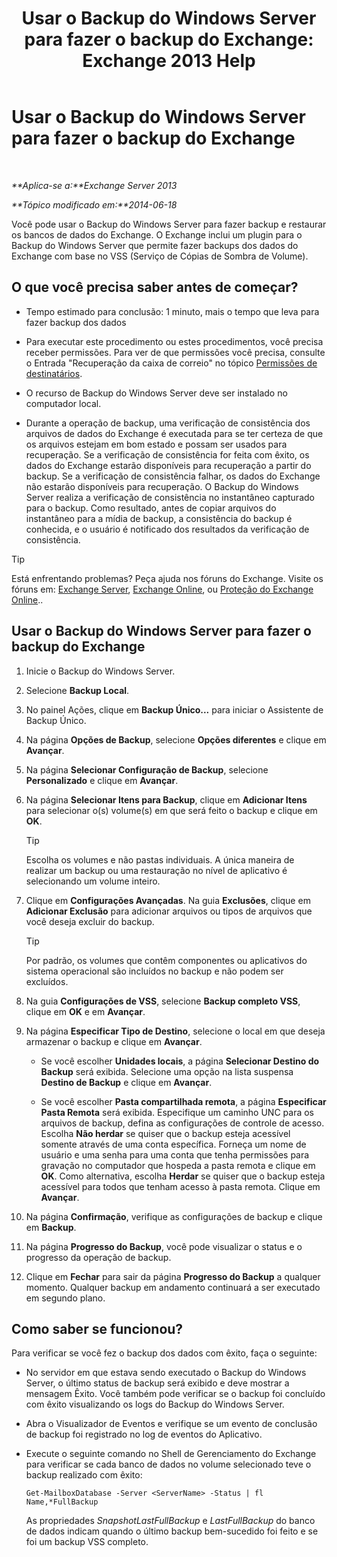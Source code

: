 ﻿---
title: 'Usar o Backup do Windows Server para fazer o backup do Exchange: Exchange 2013 Help'
TOCTitle: Usar o Backup do Windows Server para fazer o backup do Exchange
ms:assetid: 188a8291-0a41-4ca2-b6d2-94242e2b1ffc
ms:mtpsurl: https://technet.microsoft.com/pt-br/library/Dd876854(v=EXCHG.150)
ms:contentKeyID: 50485025
ms.date: 05/22/2018
mtps_version: v=EXCHG.150
ms.translationtype: MT
---

# Usar o Backup do Windows Server para fazer o backup do Exchange

 

_**Aplica-se a:**Exchange Server 2013_

_**Tópico modificado em:**2014-06-18_

Você pode usar o Backup do Windows Server para fazer backup e restaurar os bancos de dados do Exchange. O Exchange inclui um plugin para o Backup do Windows Server que permite fazer backups dos dados do Exchange com base no VSS (Serviço de Cópias de Sombra de Volume).

## O que você precisa saber antes de começar?

  - Tempo estimado para conclusão: 1 minuto, mais o tempo que leva para fazer backup dos dados

  - Para executar este procedimento ou estes procedimentos, você precisa receber permissões. Para ver de que permissões você precisa, consulte o Entrada "Recuperação da caixa de correio" no tópico [Permissões de destinatários](recipients-permissions-exchange-2013-help.md).

  - O recurso de Backup do Windows Server deve ser instalado no computador local.

  - Durante a operação de backup, uma verificação de consistência dos arquivos de dados do Exchange é executada para se ter certeza de que os arquivos estejam em bom estado e possam ser usados para recuperação. Se a verificação de consistência for feita com êxito, os dados do Exchange estarão disponíveis para recuperação a partir do backup. Se a verificação de consistência falhar, os dados do Exchange não estarão disponíveis para recuperação. O Backup do Windows Server realiza a verificação de consistência no instantâneo capturado para o backup. Como resultado, antes de copiar arquivos do instantâneo para a mídia de backup, a consistência do backup é conhecida, e o usuário é notificado dos resultados da verificação de consistência.


> [!TIP]
> Está enfrentando problemas? Peça ajuda nos fóruns do Exchange. Visite os fóruns em: <A href="https://go.microsoft.com/fwlink/p/?linkid=60612">Exchange Server</A>, <A href="https://go.microsoft.com/fwlink/p/?linkid=267542">Exchange Online</A>, ou <A href="https://go.microsoft.com/fwlink/p/?linkid=285351">Proteção do Exchange Online</A>..



## Usar o Backup do Windows Server para fazer o backup do Exchange

1.  Inicie o Backup do Windows Server.

2.  Selecione **Backup Local**.

3.  No painel Ações, clique em **Backup Único...** para iniciar o Assistente de Backup Único.

4.  Na página **Opções de Backup**, selecione **Opções diferentes** e clique em **Avançar**.

5.  Na página **Selecionar Configuração de Backup**, selecione **Personalizado** e clique em **Avançar**.

6.  Na página **Selecionar Itens para Backup**, clique em **Adicionar Itens** para selecionar o(s) volume(s) em que será feito o backup e clique em **OK**.
    

    > [!TIP]
    > Escolha os volumes e não pastas individuais. A única maneira de realizar um backup ou uma restauração no nível de aplicativo é selecionando um volume inteiro.



7.  Clique em **Configurações Avançadas**. Na guia **Exclusões**, clique em **Adicionar Exclusão** para adicionar arquivos ou tipos de arquivos que você deseja excluir do backup.
    

    > [!TIP]
    > Por padrão, os volumes que contêm componentes ou aplicativos do sistema operacional são incluídos no backup e não podem ser excluídos.



8.  Na guia **Configurações de VSS**, selecione **Backup completo VSS**, clique em **OK** e em **Avançar**.

9.  Na página **Especificar Tipo de Destino**, selecione o local em que deseja armazenar o backup e clique em **Avançar**.
    
      - Se você escolher **Unidades locais**, a página **Selecionar Destino do Backup** será exibida. Selecione uma opção na lista suspensa **Destino de Backup** e clique em **Avançar**.
    
      - Se você escolher **Pasta compartilhada remota**, a página **Especificar Pasta Remota** será exibida. Especifique um caminho UNC para os arquivos de backup, defina as configurações de controle de acesso. Escolha **Não herdar** se quiser que o backup esteja acessível somente através de uma conta específica. Forneça um nome de usuário e uma senha para uma conta que tenha permissões para gravação no computador que hospeda a pasta remota e clique em **OK**. Como alternativa, escolha **Herdar** se quiser que o backup esteja acessível para todos que tenham acesso à pasta remota. Clique em **Avançar**.

10. Na página **Confirmação**, verifique as configurações de backup e clique em **Backup**.

11. Na página **Progresso do Backup**, você pode visualizar o status e o progresso da operação de backup.

12. Clique em **Fechar** para sair da página **Progresso do Backup** a qualquer momento. Qualquer backup em andamento continuará a ser executado em segundo plano.

## Como saber se funcionou?

Para verificar se você fez o backup dos dados com êxito, faça o seguinte:

  - No servidor em que estava sendo executado o Backup do Windows Server, o último status de backup será exibido e deve mostrar a mensagem Êxito. Você também pode verificar se o backup foi concluído com êxito visualizando os logs do Backup do Windows Server.

  - Abra o Visualizador de Eventos e verifique se um evento de conclusão de backup foi registrado no log de eventos do Aplicativo.

  - Execute o seguinte comando no Shell de Gerenciamento do Exchange para verificar se cada banco de dados no volume selecionado teve o backup realizado com êxito:
    
        Get-MailboxDatabase -Server <ServerName> -Status | fl Name,*FullBackup
    
    As propriedades *SnapshotLastFullBackup* e *LastFullBackup* do banco de dados indicam quando o último backup bem-sucedido foi feito e se foi um backup VSS completo.

